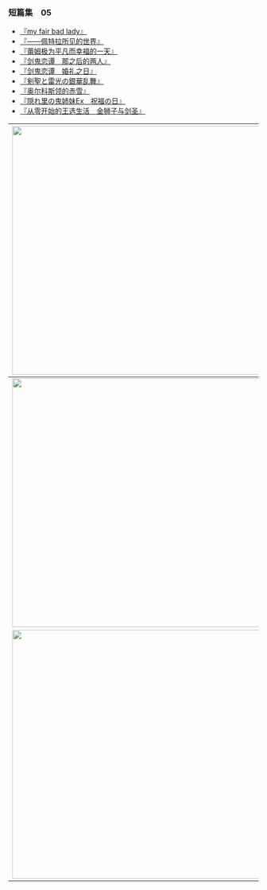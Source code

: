 ### 短篇集　05

- [『my fair bad lady』](01.html)
- [『——佩特拉所见的世界』](02.html)
- [『蕾姆极为平凡而幸福的一天』](03.html)
- [『剑鬼恋谭　那之后的两人』](04.html)
- [『剑鬼恋谭　婚礼之日』](05.html)
- [『剣聖と雷光の銀華乱舞』](06.html)
- [『奥尔科斯领的赤雪』](07.html)
- [『隠れ里の鬼姉妹Ex　祝福の日』](08.html)
- [『从零开始的王选生活　金狮子与剑圣』](09.html)

| <img width="500" src="/res/img/article/chapter099/short05/01.jpg" /> | <img width="500" src="/res/img/article/chapter099/short05/02.jpg" /> | <img width="500" src="/res/img/article/chapter099/short05/03.jpg" /> |
|:------:|:------:|:------:|
| <img width="500" src="/res/img/article/chapter099/short05/04.jpg" /> | <img width="500" src="/res/img/article/chapter099/short05/05.jpg" /> | <img width="500" src="/res/img/article/chapter099/short05/06.jpg" /> |
| <img width="500" src="/res/img/article/chapter099/short05/7.jpg" /> | <img width="500" src="/res/img/article/chapter099/short05/08.jpg" /> | <img width="500" src="/res/img/article/chapter099/short05/09.jpg" /> |
